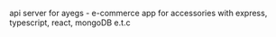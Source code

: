 api server for ayegs - e-commerce app for accessories with express, typescript, react, mongoDB e.t.c
